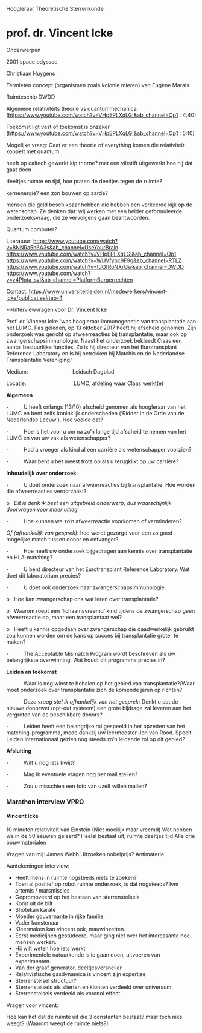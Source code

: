 
Hoogleraar Theoretische Sterrenkunde
# prof. dr. Vincent Icke


Onderwerpen


2001 space odyssee

Christiaan Huygens


Termieten concept (organismen zoals kolonie mieren) van Eugène Marais

Ruimteschip DWDD

Algemene relativiteits theorie vs quantummechanica (https://www.youtube.com/watch?v=VHpEPLXqLGI&ab_channel=Op1 : 4:40)

Toekomst ligt vast of toekomst is onzeker (https://www.youtube.com/watch?v=VHpEPLXqLGI&ab_channel=Op1 : 5:10)

Mogelijke vraag: Gaat er een theorie of everything komen die relativiteit koppelt met quantum

heeft op caltech gewerkt
kip thorne? met een viltstift uitgewerkt hoe hij dat gaat doen

deeltjes ruimte en tijd, hoe praten de deeltjes tegen de ruimte?

kernenergie? een zon bouwen op aarde?

mensen die geld beschikbaar hebben die hebben een verkeerde kijk op de wetenschap.
Ze denken dat: wij werken met een helder geformuleerde onderzoeksvraag, die ze vervolgens gaan beantwoorden.

Quantum computer?





Literatuur:
https://www.youtube.com/watch?v=8NNRa5h6A3s&ab_channel=UseYourBrain
https://www.youtube.com/watch?v=VHpEPLXqLGI&ab_channel=Op1 
https://www.youtube.com/watch?v=WUVfypc9F9g&ab_channel=RTLZ
https://www.youtube.com/watch?v=tdQfRoNXrQw&ab_channel=DWDD
https://www.youtube.com/watch?v=y4PIota_svI&ab_channel=PlatformBurgerrechten

Contact:
https://www.universiteitleiden.nl/medewerkers/vincent-icke/publicaties#tab-4


**Interviewvragen voor Dr. Vincent Icke

Prof. dr. Vincent Icke 'was hoogleraar immunogenetic van transplantatie aan het LUMC. Pas geleden, op 13 oktober 2017 heeft hij afscheid genomen. Zijn onderzoek was gericht op afweerreacties bij transplantatie, maar ook op zwangerschapsimmunologie. Naast het onderzoek bekleedt Claas een aantal bestuurlijke functies. Zo is hij directeur van het Eurotransplant Reference Laboratory en is hij betrokken bij Matchis en de Nederlandse Transplantatie Vereniging.'

Medium:                              Leidsch Dagblad

Locatie:                                LUMC, afdeling waar Claas werkt(e)

**Algemeen**

-          U heeft onlangs (13/10) afscheid genomen als hoogleraar van het LUMC en bent zelfs koninklijk onderscheden (‘Ridder in de Orde van de Nederlandse Leeuw’). Hoe voelde dat?

-          Hoe is het voor u om na zo’n lange tijd afscheid te nemen van het LUMC en van uw vak als wetenschapper?

-          Had u vroeger als kind al een carrière als wetenschapper voorzien?

-          Waar bent u het meest trots op als u terugkijkt op uw carrière?

**Inhoudelijk over onderzoek**

-          U doet onderzoek naar afweerreacties bij transplantatie. Hoe worden die afweerreacties veroorzaakt?

o   _Dit is denk ik best een uitgebreid onderwerp, dus waarschijnlijk doorvragen voor meer uitleg._

-          Hoe kunnen we zo’n afweerreactie voorkomen of verminderen?

_Of (afhankelijk van gesprek)_: hoe wordt gezorgd voor een zo goed mogelijke match tussen donor en ontvanger?

-          Hoe heeft uw onderzoek bijgedragen aan kennis over transplantatie en HLA-matching?

-          U bent directeur van het Eurotransplant Reference Laboratory. Wat doet dit laboratorium precies?

-          U doet ook onderzoek naar zwangerschapsimmunologie.

o   Hoe kan zwangerschap ons wat leren over transplantatie?

o   Waarom roept een ‘lichaamsvreemd’ kind tijdens de zwangerschap geen afweerreactie op, maar een transplantaat wel?

o   Heeft u kennis opgedaan over zwangerschap die daadwerkelijk gebruikt zou kunnen worden om de kans op succes bij transplantatie groter te maken?

-          The Acceptable Mismatch Program wordt beschreven als uw belangrijkste overwinning. Wat houdt dit programma precies in?

**Leiden en toekomst**

-          Waar is nog winst te behalen op het gebied van transplantatie?/Waar moet onderzoek over transplantatie zich de komende jaren op richten?

-          _Deze vraag stel ik afhankelijk van het gesprek:_ Denkt u dat de nieuwe donorwet (opt-out systeem) een grote bijdrage zal leveren aan het vergroten van de beschikbare donors?

-          Leiden heeft een belangrijke rol gespeeld in het opzetten van het matching-programma, mede dankzij uw leermeester Jon van Rood. Speelt Leiden internationaal gezien nog steeds zo’n leidende rol op dit gebied?

**Afsluiting**

-          Wilt u nog iets kwijt?

-          Mag ik eventuele vragen nog per mail stellen?

-          Zou u misschien een foto van uzelf willen mailen?



### Marathon interview VPRO
#### Vincent Icke

10 minuten relativiteit van Einstein
(Niet moeilijk maar vreemd)
Wat hebben we in de 50 eeuwen geleerd?
Heelal bestaat uit, ruimte deeltjes tijd
Alle drie bouwmaterialen 

Vragen van mij:
James Webb
Uitzoeken nobelprijs?
Antimaterie

Aantekeningen interview:
- Heeft mens in ruimte nogsteeds niets te zoeken? 
- Toen al positief op robot ruimte onderzoek, is dat nogsteeds?  Ivm artemis / marsmissies
- Gepromoveerd op het bestaan van sterrenstelsels 
- Komt uit de bilt
- Shotekan karate
- Moeder gouvernante in rijke familie 
- Vader kunstenaar 
- Kleermaken kan vincent ook, mauwinzetten. 
- Eerst medicijnen gestudeerd, maar ging niet over het interessante hoe mensen werken.
- Hij wilt weten hoe iets werkt
- Experimentele natuurkunde is ie gaan doen, uitvoeren van experimenten. 
- Van der graaf generator, deeltjesversneller 
- Relativistische gasdynamica is vincent zijn expertise
- Sterrenstelsel structuur?
- Sterrenstelsels als slierten en klonten verdeeld over universum
- Sterrenstelsels verdeeld als voronoi effect




Vragen voor vincent:

Hoe kan het dat de ruimte uit die 3 constanten bestaat? maar toch niks weegt? (Waarom weegt de ruimte niets?)



